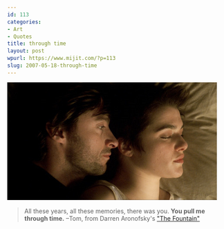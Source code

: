 ```yaml
---
id: 113
categories:
- Art
- Quotes
title: through time
layout: post
wpurl: https://www.mijit.com/?p=113
slug: 2007-05-18-through-time
---
```

<a href='/images/2007/05/tomandizzi.jpg' title='tom and izzi'><img src='/images/2007/05/tomandizzi.jpg' alt='tom and izzi' /></a>
<blockquote>All these years, all these memories, there was you. <strong>You pull me through time.</strong>
–Tom, from Darren Aronofsky's <a href="https://www.imdb.com/title/tt0414993/">"The Fountain"</a></blockquote>
